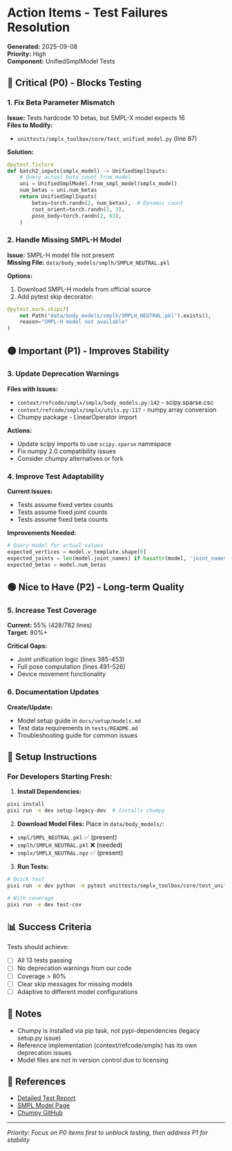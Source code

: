 # Action Items - Test Failures Resolution
**Generated:** 2025-09-08  
**Priority:** High  
**Component:** UnifiedSmplModel Tests

## 🔴 Critical (P0) - Blocks Testing

### 1. Fix Beta Parameter Mismatch
**Issue:** Tests hardcode 10 betas, but SMPL-X model expects 16  
**Files to Modify:**
- `unittests/smplx_toolbox/core/test_unified_model.py` (line 87)

**Solution:**
```python
@pytest.fixture
def batch2_inputs(smplx_model) -> UnifiedSmplInputs:
    # Query actual beta count from model
    uni = UnifiedSmplModel.from_smpl_model(smplx_model)
    num_betas = uni.num_betas
    return UnifiedSmplInputs(
        betas=torch.randn(2, num_betas),  # Dynamic count
        root_orient=torch.randn(2, 3),
        pose_body=torch.randn(2, 63),
    )
```

### 2. Handle Missing SMPL-H Model
**Issue:** SMPL-H model file not present  
**Missing File:** `data/body_models/smplh/SMPLH_NEUTRAL.pkl`

**Options:**
1. Download SMPL-H models from official source
2. Add pytest skip decorator:
```python
@pytest.mark.skipif(
    not Path("data/body_models/smplh/SMPLH_NEUTRAL.pkl").exists(),
    reason="SMPL-H model not available"
)
```

## 🟡 Important (P1) - Improves Stability

### 3. Update Deprecation Warnings
**Files with Issues:**
- `context/refcode/smplx/smplx/body_models.py:142` - scipy.sparse.csc
- `context/refcode/smplx/smplx/utils.py:117` - numpy array conversion
- Chumpy package - LinearOperator import

**Actions:**
- Update scipy imports to use `scipy.sparse` namespace
- Fix numpy 2.0 compatibility issues
- Consider chumpy alternatives or fork

### 4. Improve Test Adaptability
**Current Issues:**
- Tests assume fixed vertex counts
- Tests assume fixed joint counts
- Tests assume fixed beta counts

**Improvements Needed:**
```python
# Query model for actual values
expected_vertices = model.v_template.shape[0]
expected_joints = len(model.joint_names) if hasattr(model, 'joint_names') else 55
expected_betas = model.num_betas
```

## 🟢 Nice to Have (P2) - Long-term Quality

### 5. Increase Test Coverage
**Current:** 55% (428/782 lines)  
**Target:** 80%+

**Critical Gaps:**
- Joint unification logic (lines 385-453)
- Full pose computation (lines 491-526)
- Device movement functionality

### 6. Documentation Updates
**Create/Update:**
- Model setup guide in `docs/setup/models.md`
- Test data requirements in `tests/README.md`
- Troubleshooting guide for common issues

## 🔧 Setup Instructions

### For Developers Starting Fresh:

1. **Install Dependencies:**
```bash
pixi install
pixi run -e dev setup-legacy-dev  # Installs chumpy
```

2. **Download Model Files:**
Place in `data/body_models/`:
- `smpl/SMPL_NEUTRAL.pkl` ✅ (present)
- `smplh/SMPLH_NEUTRAL.pkl` ❌ (needed)
- `smplx/SMPLX_NEUTRAL.npz` ✅ (present)

3. **Run Tests:**
```bash
# Quick test
pixi run -e dev python -m pytest unittests/smplx_toolbox/core/test_unified_model.py -v

# With coverage
pixi run -e dev test-cov
```

## 📊 Success Criteria

Tests should achieve:
- [ ] All 13 tests passing
- [ ] No deprecation warnings from our code
- [ ] Coverage > 80%
- [ ] Clear skip messages for missing models
- [ ] Adaptive to different model configurations

## 📝 Notes

- Chumpy is installed via pip task, not pypi-dependencies (legacy setup.py issue)
- Reference implementation (context/refcode/smplx) has its own deprecation issues
- Model files are not in version control due to licensing

## 🔗 References

- [Detailed Test Report](test-report-20250908-181530-unified-model-refactoring.md)
- [SMPL Model Page](https://smpl.is.tue.mpg.de/)
- [Chumpy GitHub](https://github.com/mattloper/chumpy)

---

*Priority: Focus on P0 items first to unblock testing, then address P1 for stability*